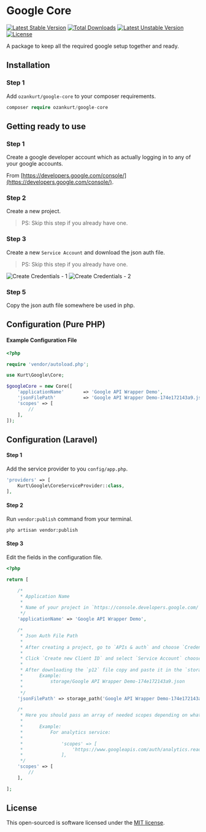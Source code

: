 # Google Core

[![Latest Stable Version](https://poser.pugx.org/ozankurt/google-core/v/stable)](https://packagist.org/packages/ozankurt/google-core) [![Total Downloads](https://poser.pugx.org/ozankurt/google-core/downloads)](https://packagist.org/packages/ozankurt/google-core) [![Latest Unstable Version](https://poser.pugx.org/ozankurt/google-core/v/unstable)](https://packagist.org/packages/ozankurt/google-core) [![License](https://poser.pugx.org/ozankurt/google-core/license)](https://packagist.org/packages/ozankurt/google-core)

A package to keep all the required google setup together and ready.

## Installation

### Step 1
Add `ozankurt/google-core` to your composer requirements.

```php
composer require ozankurt/google-core
```

## Getting ready to use

### Step 1

Create a google developer account which as actually logging in to any of your google accounts.

From [https://developers.google.com/console/](https://developers.google.com/console/).

### Step 2

Create a new project.

> PS: Skip this step if you already have one.

### Step 3

Create a new `Service Account` and download the json auth file.

> PS: Skip this step if you already have one.

![Create Credentials - 1](http://i.imgur.com/cq5faRV.png)
![Create Credentials - 2](http://i.imgur.com/3SKns9X.png)

### Step 5

Copy the json auth file somewhere be used in php.

## Configuration (Pure PHP)

#### Example Configuration File

```php
<?php

require 'vendor/autoload.php';

use Kurt\Google\Core;

$googleCore = new Core([
    'applicationName'       => 'Google API Wrapper Demo',
    'jsonFilePath'          => 'Google API Wrapper Demo-174e172143a9.json',
    'scopes' => [
        // 
    ],
]);
```

## Configuration (Laravel)

#### Step 1

Add the service provider to you `config/app.php`.

```php
'providers' => [
    Kurt\Google\CoreServiceProvider::class,
],
```

#### Step 2

Run `vendor:publish` command from your terminal.

```
php artisan vendor:publish
```

#### Step 3

Edit the fields in the configuration file.

```php
<?php

return [

    /*
     * Application Name
     *
     * Name of your project in `https://console.developers.google.com/`.
     */
    'applicationName' => 'Google API Wrapper Demo',

    /*
     * Json Auth File Path
     *
     * After creating a project, go to `APIs & auth` and choose `Credentials` section.
     * 
     * Click `Create new Client ID` and select `Service Account` choose `P12` as the `Key Type`.
     *
     * After downloading the `p12` file copy and paste it in the `storage` directory.
     * 		Example:
     * 			storage/Google API Wrapper Demo-174e172143a9.json
     * 
     */
    'jsonFilePath' => storage_path('Google API Wrapper Demo-174e172143a9.json'),

    /*
     * Here you should pass an array of needed scopes depending on what service you will be using.
     *
     * 		Example:
     * 			For analytics service:
     * 			
     * 				'scopes' => [
     *					'https://www.googleapis.com/auth/analytics.readonly',
     *				],
     */
    'scopes' => [
        //
    ],

];

```

## License

This open-sourced is software licensed under the [MIT license](http://opensource.org/licenses/MIT).
